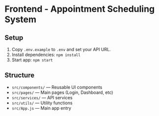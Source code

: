# Frontend - Appointment Scheduling System

## Setup

1. Copy `.env.example` to `.env` and set your API URL.
2. Install dependencies: `npm install`
3. Start app: `npm start`

## Structure

- `src/components/` — Reusable UI components
- `src/pages/` — Main pages (Login, Dashboard, etc)
- `src/services/` — API services
- `src/utils/` — Utility functions
- `src/App.js` — Main app entry